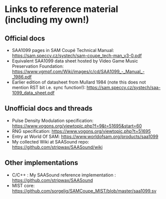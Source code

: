 # Links to reference material (including my own!)

## Official docs

* SAA1099 pages in SAM Coupé Technical Manual: https://sam.speccy.cz/systech/sam-coupe_tech-man_v3-0.pdf
* Equivalent SAA1099 data sheet hosted by Video Game Music Preservation Foundation: https://www.vgmpf.com/Wiki/images/c/cd/SAA1099_-_Manual_-_1986.pdf
* Earlier edition of datasheet from Mullard 1984 (note this does not mention RST bit i.e. sync function!): https://sam.speccy.cz/systech/saa-1099_data_sheet.pdf 

## Unofficial docs and threads

* Pulse Density Modulation specification: https://www.vogons.org/viewtopic.php?f=9&t=51695&start=60
* RNG specification: https://www.vogons.org/viewtopic.php?t=51695
* Entry at World Of SAM: https://www.worldofsam.org/products/saa1099
* My collected Wiki at SAASound repo: https://github.com/stripwax/SAASound/wiki

## Other implementations

* C/C++ : My SAASound reference implementation : https://github.com/stripwax/SAASound
* MIST core: https://github.com/sorgelig/SAMCoupe_MIST/blob/master/saa1099.sv

